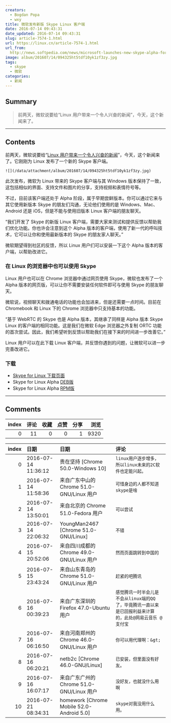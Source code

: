 ```yaml
---
creators:
  - Bogdan Popa
  - wxy
title: 微软发布新版 Skype Linux 客户端
date: 2016-07-14 09:43:31
date_updated: 2016-07-14 09:43:31
slug: article-7574-1.html
url: https://linux.cn/article-7574-1.html
url_from: 
  http://news.softpedia.com/news/microsoft-launches-new-skype-alpha-for-linux-506279.shtml
image: album/201607/14/094325ht5tdf10yk1zf3zy.jpg
tags:
  - skype
  - 微软
categories:
  - 新闻
---
```


## Summary

> 前两天，微软说要给“Linux 用户带来一个令人兴奋的新闻”，今天，这个新闻来了。

***

<!-- more -->

## Contents

前两天，微软说要给“[Linux 用户带来一个令人兴奋的新闻](https://linux.cn/article-7559-1.html)”，今天，这个新闻来了。它刚刚为 Linux 发布了一个新的 Skype 客户端。

`![](/data/attachment/album/201607/14/094325ht5tdf10yk1zf3zy.jpg)`

此次发布，微软为 Linux 带来的 Skype 客户端与其 Windows 版本保持了一致，这包括相似的界面、支持文件和图片的分享，支持视频和表情符号等。

不过，目前该客户端还处于 Alpha 阶段，属于早期尝鲜版本。你可以通过它来与其它使用新版本 Skype 的朋友们沟通，无论他们使用的是 Windows、Mac、Android 还是 iOS，但是不能与使用旧版本 Linux 客户端的朋友聊天。

“我们开发了 Skype 的新版 Linux 客户端，需要大家来测试和提供反馈以帮助我们优化功能。你也许会注意到这个 Alpha 版本的客户端，使用了新一代的呼叫技术，它可以让你和使用最新版本的 Skype 的朋友家人聊天。”

微软期望得到社区的反馈，所以 Linux 用户们可以安装一下这个 Alpha 版本的客户端，以帮助改进它。

### 在 Linux 的浏览器中也可以使用 Skype

Linux 用户也可以在 Chrome 浏览器中通过网页使用 Skype，微软也发布了一个 Alpha 版本的网页版，可以让你不需要安装任何软件即可与使用 Skype 的朋友聊天。 

微软说，视频聊天和拨通电话的功能也会加进来，但是还需要一点时间。目前在 Chromebook 和 Linux 下的 Chrome 浏览器中只支持基本的功能。

“基于 WebRTC 的 Skype 也是 Alpha 版本，其继承了同样是 Alpha 版本 Skype Linux 的客户端的相同功能。这是我们在微软 Edge 浏览器之外复制 ORTC 功能的首次尝试。因此，我们希望听到反馈以帮助我们在接下来的时间进一步改善它。”

Linux 用户可以在此下载 Linux 客户端，并反馈你遇到的问题，让微软可以进一步完善改进它。

### 下载

* [Skype for Linux 下载页面](https://community.skype.com/t5/Linux/bd-p/Linux?intcmp=blogs-_-generic-click-_-skype-for-linux-alpha-and-calling-on-chrome-and-chromebooks)
* Skype for Linux Alpha [DEB版](https://www.skype.com/en/download-skype/skype-for-linux/downloading-web/?type=weblinux-deb)
* Skype for Linux Alpha [RPM版](https://www.skype.com/en/download-skype/skype-for-linux/downloading-web/?type=weblinux-rpm)

***

## Comments


|   index |   评论 |   收藏 |   点赞 |   分享 |   浏览 |
|--------:|-------:|-------:|-------:|-------:|-------:|
|       0 |     11 |      0 |      0 |      1 |   9320 |

|   index | 日期                | 日期                                      | 评论                                                                                                     |
|--------:|:--------------------|:------------------------------------------|:---------------------------------------------------------------------------------------------------------|
|       0 | 2016-07-14 11:36:12 | 贵在坚持 [Chrome 50.0-Windows 10]         | `linux用户逐步增多，所以linux未来的2C软件也定能兴起。`                                                   |
|       1 | 2016-07-14 11:58:36 | 来自广东中山的 Chrome 51.0-GNU/Linux 用户 | `可惜身边的人都不知道skype是啥`                                                                          |
|       2 | 2016-07-14 13:50:01 | 来自北京的 Chrome 51.0-Fedora 用户        | `可以尝试`                                                                                               |
|       3 | 2016-07-14 22:06:32 | YoungMan2467 [Chrome 51.0-GNU/Linux]      | `不错`                                                                                                   |
|       4 | 2016-07-15 20:52:06 | 来自四川成都的 Chrome 49.0-GNU/Linux 用户 | `然而页面跳转到中国的`                                                                                   |
|       5 | 2016-07-15 23:43:24 | 来自山东青岛的 Chrome 51.0-GNU/Linux 用户 | `赶紧的吧腾讯`                                                                                           |
|       6 | 2016-07-16 00:39:23 | 来自广东深圳的 Firefox 47.0-Ubuntu 用户   | `感觉腾讯一时半会儿是不会从linux端的QQ了，毕竟腾讯一直以来是已回报利益来计算的，此处@网易云音乐 @支付宝` |
|       7 | 2016-07-16 06:16:50 | 来自河南郑州的 Chrome 46.0-GNU/Linux 用户 | `你可以用代理啊：&gt;`                                                                                   |
|       8 | 2016-07-16 06:20:21 | netb2c [Chrome 46.0-GNU/Linux]            | `已安装，但里面没有好友。`                                                                               |
|       9 | 2016-07-16 16:07:17 | 来自广东广州的 Chrome 51.0-GNU/Linux 用户 | `没好友，也就没什么用啊`                                                                                 |
|      10 | 2016-07-21 08:34:31 | homework [Chrome Mobile 52.0-Android 5.0] | `skype对我没用什么用。`                                                                                  |
